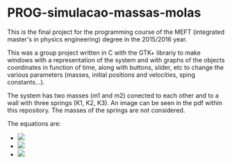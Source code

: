 # PROG-simulacao-massas-molas

This is the final project for the programming course of the MEFT (integrated master's in physics engineering) degree in the 2015/2016 year.

This was a group project written in C with the GTK+ librariy to make windows with a representation of the system and with graphs of the objects coordinates in function of time, along with buttons, slider, etc to change the various parameters (masses, initial positions and velocities, sping constants...).

The system has two masses (m1 and m2) conected to each other and to a wall with three springs (K1, K2, K3). An image can be seen in the pdf within this repository. The masses of the springs are not considered.

The equations are:

- <img src="https://latex.codecogs.com/gif.latex?L=\frac{1}{2}m_1\dot{x}_1^2+\frac{1}{2}m_2\dot{x_2}_2^2-\frac{1}{2}K_1(x_1-l_1)^2-\frac{1}{2}K_2((x_2-x_1)-l_2)^2-\frac{1}{2}K_3(x_1-x_2+L-l_3)^2 " />

- <img src="https://latex.codecogs.com/gif.latex?\frac{d}{dt}\frac{\partial L}{\partial \dot{x_1}}-\frac{\partial L}{\partial x_1}=0 " /> 

- <img src="https://latex.codecogs.com/gif.latex?\frac{d}{dt}\frac{\partial L}{\partial \dot{x_2}}-\frac{\partial L}{\partial x_2}=0 " /> 


